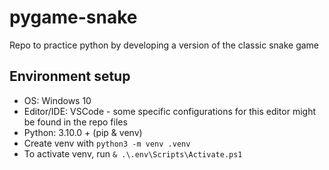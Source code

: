 # pygame-snake
Repo to practice python by developing a version of the classic snake game

## Environment setup
- OS: Windows 10
- Editor/IDE: VSCode - some specific configurations for this editor might be found in the repo files
- Python: 3.10.0 + (pip & venv)
- Create venv with `python3 -m venv .venv`
- To activate venv, run `& .\.env\Scripts\Activate.ps1`